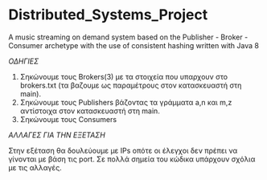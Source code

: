 # Distributed_Systems_Project
A music streaming on demand system based on the Publisher - Broker - Consumer archetype with the use of consistent hashing written with Java 8


*ΟΔΗΓΙΕΣ*

1. Σηκώνουμε τους Brokers(3) με τα στοιχεία που υπαρχουν στο brokers.txt 
(τα βαζουμε ως παραμέτρους στον κατασκευαστή στη main).
2. Σηκώνουμε τους Publishers βάζοντας τα γράμματα a,n και m,z αντίστοιχα στον κατασκευαστή στη main.
3. Σηκώνουμε τους Consumers

*ΑΛΛΑΓΕΣ ΓΙΑ ΤΗΝ ΕΞΕΤΑΣΗ*

Στην εξέταση θα δουλεύουμε με IPs οπότε οι έλεγχοι δεν πρέπει να γίνονται με βάση τις port.
Σε πολλά σημεία του κώδικα υπάρχουν σχόλια με τις αλλαγές.
